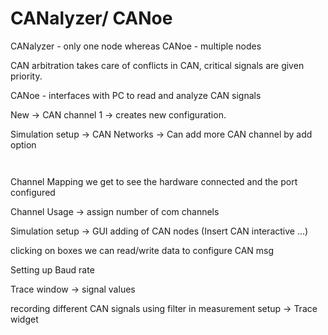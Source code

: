 # CANalyzer/ CANoe

CANalyzer - only one node whereas CANoe - multiple nodes

CAN arbitration takes care of conflicts in CAN, critical signals are given priority.

CANoe - interfaces with PC to read and analyze CAN signals

New -> CAN channel 1 -> creates new configuration.

&#x20;Simulation setup -> CAN Networks -> Can add more CAN channel by add option

<div>

<figure><img src="https://cdn.vector.com/cms/content/products/canoe/canoe/graphics/Gallery/CANoe17.3_Analysis_gallery_EN.jpg" alt=""><figcaption></figcaption></figure>

 

<figure><img src="https://cdn.vector.com/cms/content/products/canoe/canoe/graphics/Gallery/CANoe14_Simulation_gallery_EN.jpg" alt=""><figcaption></figcaption></figure>

</div>

Channel Mapping we get to see the hardware connected and the port configured

Channel Usage -> assign number of com channels

Simulation setup -> GUI adding of CAN nodes (Insert CAN interactive ...)

clicking on boxes we can read/write data to configure CAN msg

Setting up Baud rate  &#x20;

Trace window -> signal values

recording different CAN signals using filter in measurement setup -> Trace widget

&#x20;
